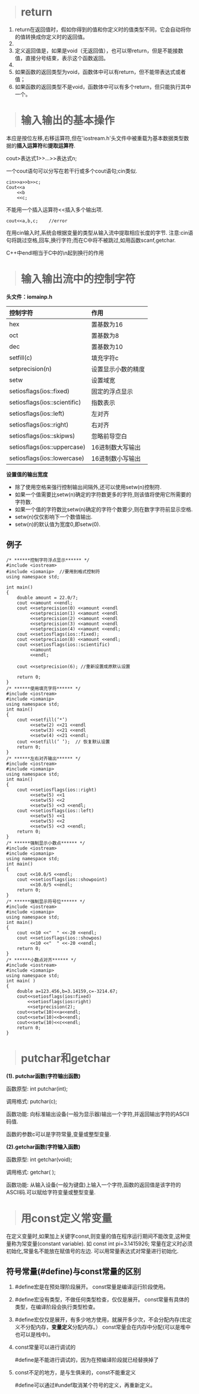> # return

1. return在返回值时，假如你得到的值和你定义时的值类型不同，它会自动将你的值转换成你定义时的返回值。
2. 
3. 定义返回值是，如果是void（无返回值），也可以带return，但是不能接数值，直接分号结束，表示这个函数返回。
4. 
5. 如果函数的返回类型为void，函数体中可以有return，但不能带表达式或者值；
6. 如果函数的返回类型不是void，函数体中可以有多个return，但只能执行其中一个。

> # 输入输出的基本操作

本应是按位左移,右移运算符,但在'iostream.h'头文件中被重载为基本数据类型数据的**插入运算符**和**提取运算符**.

cout>表达式1>>...>>表达式n;

一个cout语句可以分写在若干行或多个cout语句;cin类似.

```
cin>>a>>b>>c;
Cout<<a
    <<b
    <<c;
```

不能用一个插入运算符<<插入多个输出项.

```
cout<<a,b,c;    //error
```

在用cin输入时,系统会根据变量的类型从输入流中提取相应长度的字节. 注意:cin语句将跳过空格,回车,换行字符;而在C中将不被跳过,如用函数scanf,getchar.

C++中endl相当于C中的\n起到换行的作用

> # 输入输出流中的控制字符

**头文件：iomainp.h**

| 控制字符                     | 作用               |
| :--------------------------- | :----------------- |
| hex                          | 置基数为16         |
| oct                          | 置基数为8          |
| dec                          | 置基数为10         |
| setfill(c)                   | 填充字符c          |
| setprecision(n)              | 设置显示小数的精度 |
| setw                         | 设置域宽           |
| setiosflags(ios::fixed)      | 固定的浮点显示     |
| setiosflags(ios::scientific) | 指数表示           |
| setiosflags(ios::left)       | 左对齐             |
| setiosflags(ios::right)      | 右对齐             |
| setiosflags(ios::skipws)     | 忽略前导空白       |
| setiosflags(ios::uppercase)  | 16进制数大写输出   |
| setiosflags(ios::lowercase)  | 16进制数小写输出   |

**设置值的输出宽度**

- 除了使用空格来强行控制输出间隔外,还可以使用setw(n)控制符.
- 如果一个值需要比setw(n)确定的字符数更多的字符,则该值将使用它所需要的字符数.
- 如果一个值的字符数比setw(n)确定的字符个数要少,则在数字字符前显示空格.
- setw(n)仅仅影响下一个数值输出.
- setw(n)的默认值为宽度0,即setw(0).

## **例子**

```
/* ******控制字符浮点显示****** */
#include <iostream>
#include <iomanip>  //要用到格式控制符
using namespace std;

int main()
{
	double amount = 22.0/7;
	cout <<amount <<endl;
	cout <<setprecision(0) <<amount <<endl
		 <<setprecision(1) <<amount <<endl
		 <<setprecision(2) <<amount <<endl
		 <<setprecision(3) <<amount <<endl
		 <<setprecision(4) <<amount <<endl;
	cout <<setiosflags(ios::fixed);
    cout <<setprecision(8) <<amount <<endl;
    cout <<setiosflags(ios::scientific)     
    	 <<amount     
    	 <<endl;
      
    cout <<setprecision(6); //重新设置成原默认设置
      
    return 0;
}
/* ******使用填充字符****** */
#include <iostream>
#include <iomanip>
using namespace std; 
int main()
{
	cout <<setfill(’*’)       
		 <<setw(2) <<21 <<endl       
		 <<setw(3) <<21 <<endl       
		 <<setw(4) <<21 <<endl;  
	cout <<setfill(’ ’);  // 恢复默认设置  
	return 0;
}
/* ******左右对齐输出****** */
#include <iostream>
#include <iomanip>
using namespace std;
int main()
{
	cout <<setiosflags(ios::right)
		 <<setw(5) <<1
		 <<setw(5) <<2
		 <<setw(5) <<3 <<endl;
	cout <<setiosflags(ios::left)
		 <<setw(5) <<1
		 <<setw(5) <<2
		 <<setw(5) <<3 <<endl;
	return 0;
}
/* ******强制显示小数点****** */
#include <iostream>
#include <iomanip>
using namespace std; 
int main()
{
	cout <<10.0/5 <<endl;
	cout <<setiosflags(ios::showpoint)
		 <<10.0/5 <<endl;
	return 0;
}
/* ******强制显示符号位****** */
#include <iostream>
#include <iomanip>
using namespace std;
int main()
{  
	cout <<10 <<"  " <<-20 <<endl;  
	cout <<setiosflags(ios::showpos)
		 <<10 <<"  " <<-20 <<endl;
	return 0;
}
/* ******小数点对齐****** */
#include <iostream>
#include <iomanip>
using namespace std;
int main( )
{ 
	double a=123.456,b=3.14159,c=-3214.67; 
	cout<<setiosflags(ios∷fixed)
		<<setiosflags(ios∷right)
		<<setprecision(2);
	cout<<setw(10)<<a<<endl;
	cout<<setw(10)<<b<<endl;
	cout<<setw(10)<<c<<endl;
	return 0;
} 
```

> # putchar和getchar

**(1). putchar函数(字符输出函数)**

函数原型: int putchar(int);

调用格式: putchar(c);

函数功能: 向标准输出设备(一般为显示器)输出一个字符,并返回输出字符的ASCII码值.

函数的参数c可以是字符常量,变量或整型变量.

**(2).getchar函数(字符输入函数)**

函数原型: int getchar(void);

调用格式: getchar( );

函数功能: 从输入设备(一般为键盘)上输入一个字符,函数的返回值是该字符的ASCII码.可以赋给字符变量或整型变量.

> # 用const定义常变量

在定义变量时,如果加上关键字const,则变量的值在程序运行期间不能改变,这种变量称为常变量(constant variable).
如 const int pi=3.1415926;
常量在定义时必须初始化,常量名不能放在赋值号的左边.
可以用常量表达式对常量进行初始化.

## 符号常量(#define)与const常量的区别

1. \#define宏是在预处理阶段展开。
   const常量是编译运行阶段使用。

2. \#define宏没有类型，不做任何类型检查，仅仅是展开。
   const常量有具体的类型，在编译阶段会执行类型检查。

3. \#define宏仅仅是展开，有多少地方使用，就展开多少次，不会分配内存(宏定义不分配内存，**变量定义**分配内存。）
   const常量会在内存中分配(可以是堆中也可以是栈中)。

4. const常量可以进行调试的

   \#define是不能进行调试的，因为在预编译阶段就已经替换掉了

5. const不足的地方，是与生俱来的，const不能重定义

   \#define可以通过#undef取消某个符号的定义，再重新定义。